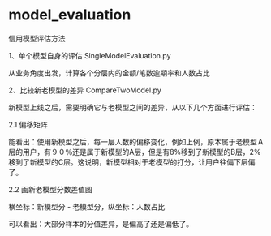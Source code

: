# model_evaluation
信用模型评估方法

1、单个模型自身的评估 SingleModelEvaluation.py

从业务角度出发，计算各个分层内的金额/笔数逾期率和人数占比


2、比较新老模型的差异 CompareTwoModel.py

新模型上线之后，需要明确它与老模型之间的差异，从以下几个方面进行评估：

2.1 偏移矩阵

能看出：使用新模型之后，每一层人数的偏移变化，例如上例，原本属于老模型Ａ层的用户，有９０％还是属于新模型的A层，但是有8%移到了新模型的B层，2%移到了新模型的C层。这说明，新模型相对于老模型的打分，让用户往偏下层偏了。

2.2 画新老模型分数差值图

横坐标：新模型分 - 老模型分，纵坐标：人数占比

可以看出：大部分样本的分值差异，是偏高了还是偏低了。
